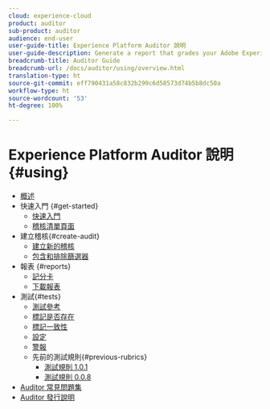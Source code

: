 ```yaml
---
cloud: experience-cloud
product: auditor
sub-product: auditor
audience: end-user
user-guide-title: Experience Platform Auditor 說明
user-guide-description: Generate a report that grades your Adobe Experience Cloud implementation, with pointers on how to improve it.
breadcrumb-title: Auditor Guide
breadcrumb-url: /docs/auditor/using/overview.html
translation-type: ht
source-git-commit: eff790431a58c832b299c6d58573d74b5b8dc50a
workflow-type: ht
source-wordcount: '53'
ht-degree: 100%

---
```



# Experience Platform Auditor 說明{#using}

+ [概述](overview.md)
+ 快速入門 {#get-started}
   + [快速入門](get-started/getting-started.md)
   + [稽核清單頁面](get-started/audit-list.md)
+ 建立稽核{#create-audit}
   + [建立新的稽核](create-audit/create-new-audit.md)
   + [包含和排除篩選器](create-audit/filters.md)
+ 報表 {#reports}
   + [記分卡](reports/scorecard.md)
   + [下載報表](reports/download-report.md)
+ 測試{#tests}
   + [測試參考](tests/test-reference.md)
   + [標記是否存在](tests/test-ref-presence.md)
   + [標記一致性](tests/test-ref-consistency.md)
   + [設定](tests/test-ref-cfg.md)
   + [警報](tests/test-ref-alerts.md)
   + 先前的測試規則{#previous-rubrics}
      + [測試規則 1.0.1](tests/previous-rubrics/test-rubric1-0-1.md)
      + [測試規則 0.0.8](tests/previous-rubrics/test-rubric1-0.md)
+ [Auditor 常見問題集](auditor-faq.md)
+ [Auditor 發行說明](release-notes.md)
